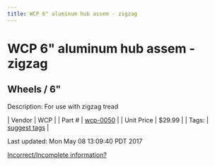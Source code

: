```yaml
---
title: WCP 6" aluminum hub assem - zigzag
---
```


# WCP 6" aluminum hub assem - zigzag
## Wheels / 6"
Description: 	For use with zigzag tread 

| Vendor | WCP | 
| Part # | [wcp-0050](http://www.wcproducts.net/pneumatic-wheels) | 
| Unit Price | $29.99 | 
| Tags: | [suggest tags](https://docs.google.com/forms/d/e/1FAIpQLSeWyY8v3RgOty-MyWmh9U0iivNYN_molChYyS-0U-o-kOAv_g/viewform) | 

Last updated: Mon May 08 13:09:40 PDT 2017

 [Incorrect/Incomplete information?](https://docs.google.com/forms/d/e/1FAIpQLSeWyY8v3RgOty-MyWmh9U0iivNYN_molChYyS-0U-o-kOAv_g/viewform)